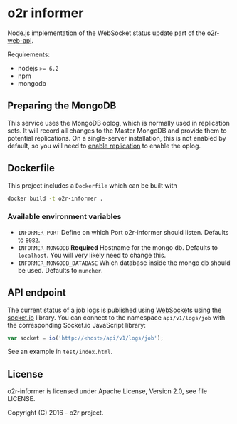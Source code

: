 # o2r informer

Node.js implementation of the WebSocket status update part of the [o2r-web-api](http://o2r.info/o2r-web-api).

Requirements:

- nodejs `>= 6.2`
- npm
- mongodb

## Preparing the MongoDB

This service uses the MongoDB oplog, which is normally used in replication sets. It will record all changes to the Master MongoDB and provide them to potential replications. On a single-server installation, this is not enabled by default, so you will need to [enable replication](https://docs.mongodb.com/manual/replication/) to enable the oplog.

## Dockerfile

This project includes a `Dockerfile` which can be built with

```bash
docker build -t o2r-informer .
```

### Available environment variables

- `INFORMER_PORT`
  Define on which Port o2r-informer should listen. Defaults to `8082`.
- `INFORMER_MONGODB` __Required__
  Hostname for the mongo db. Defaults to `localhost`. You will very likely need to change this.
- `INFORMER_MONGODB_DATABASE`
  Which database inside the mongo db should be used. Defaults to `muncher`.

## API endpoint

The current status of a job logs is published using [WebSocket](https://en.wikipedia.org/wiki/WebSocket)s using the [socket.io](http://socket.io/) library. You can connect to the namespace `api/v1/logs/job` with the corresponding Socket.io JavaScript library:

```JavaScript
var socket = io('http://<host>/api/v1/logs/job');
```

See an example in `test/index.html`.


## License

o2r-informer is licensed under Apache License, Version 2.0, see file LICENSE.

Copyright (C) 2016 - o2r project.
